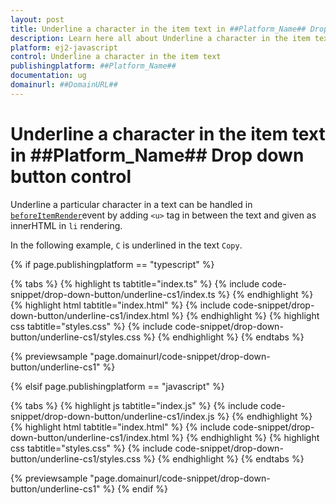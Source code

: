 ```yaml
---
layout: post
title: Underline a character in the item text in ##Platform_Name## Drop down button control | Syncfusion
description: Learn here all about Underline a character in the item text in Syncfusion ##Platform_Name## Drop down button control of Syncfusion Essential JS 2 and more.
platform: ej2-javascript
control: Underline a character in the item text 
publishingplatform: ##Platform_Name##
documentation: ug
domainurl: ##DomainURL##
---
```


# Underline a character in the item text in ##Platform_Name## Drop down button control

Underline a particular character in a text can be handled in [`beforeItemRender`](../../api/drop-down-button#beforeitemrender)event by adding `<u>` tag in between the text and given as innerHTML in `li` rendering.

In the following example, `C` is underlined in the text `Copy`.

{% if page.publishingplatform == "typescript" %}

 {% tabs %}
{% highlight ts tabtitle="index.ts" %}
{% include code-snippet/drop-down-button/underline-cs1/index.ts %}
{% endhighlight %}
{% highlight html tabtitle="index.html" %}
{% include code-snippet/drop-down-button/underline-cs1/index.html %}
{% endhighlight %}
{% highlight css tabtitle="styles.css" %}
{% include code-snippet/drop-down-button/underline-cs1/styles.css %}
{% endhighlight %}
{% endtabs %}
        
{% previewsample "page.domainurl/code-snippet/drop-down-button/underline-cs1" %}

{% elsif page.publishingplatform == "javascript" %}

{% tabs %}
{% highlight js tabtitle="index.js" %}
{% include code-snippet/drop-down-button/underline-cs1/index.js %}
{% endhighlight %}
{% highlight html tabtitle="index.html" %}
{% include code-snippet/drop-down-button/underline-cs1/index.html %}
{% endhighlight %}
{% highlight css tabtitle="styles.css" %}
{% include code-snippet/drop-down-button/underline-cs1/styles.css %}
{% endhighlight %}
{% endtabs %}

{% previewsample "page.domainurl/code-snippet/drop-down-button/underline-cs1" %}
{% endif %}